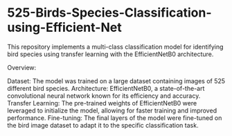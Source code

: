 # 525-Birds-Species-Classification-using-Efficient-Net
This repository implements a multi-class classification model for identifying bird species using transfer learning with the EfficientNetB0 architecture.

Overview:

Dataset: The model was trained on a large dataset containing images of 525 different bird species.
Architecture: EfficientNetB0, a state-of-the-art convolutional neural network known for its efficiency and accuracy.
Transfer Learning: The pre-trained weights of EfficientNetB0 were leveraged to initialize the model, allowing for faster training and improved performance.
Fine-tuning: The final layers of the model were fine-tuned on the bird image dataset to adapt it to the specific classification task.
